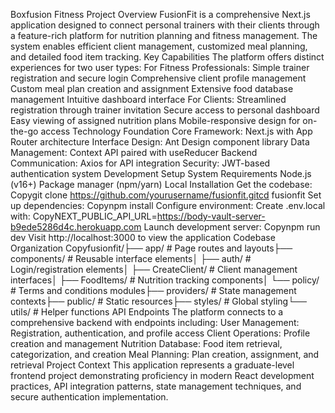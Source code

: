Boxfusion Fitness
Project Overview
FusionFit is a comprehensive Next.js application designed to connect personal trainers with their clients through a feature-rich platform for nutrition planning and fitness management. The system enables efficient client management, customized meal planning, and detailed food item tracking.
Key Capabilities
The platform offers distinct experiences for two user types:
For Fitness Professionals:
Simple trainer registration and secure login
Comprehensive client profile management
Custom meal plan creation and assignment
Extensive food database management
Intuitive dashboard interface
For Clients:
Streamlined registration through trainer invitation
Secure access to personal dashboard
Easy viewing of assigned nutrition plans
Mobile-responsive design for on-the-go access
Technology Foundation
Core Framework: Next.js with App Router architecture
Interface Design: Ant Design component library
Data Management: Context API paired with useReducer
Backend Communication: Axios for API integration
Security: JWT-based authentication system
Development Setup
System Requirements
Node.js (v16+)
Package manager (npm/yarn)
Local Installation
Get the codebase:
Copygit clone https://github.com/yourusername/fusionfit.gitcd fusionfit
Set up dependencies:
Copynpm install
Configure environment: Create .env.local with:
CopyNEXT_PUBLIC_API_URL=https://body-vault-server-b9ede5286d4c.herokuapp.com
Launch development server:
Copynpm run dev
Visit http://localhost:3000 to view the application
Codebase Organization
Copyfusionfit/├── app/                 # Page routes and layouts├── components/          # Reusable interface elements│   ├── auth/            # Login/registration elements│   ├── CreateClient/    # Client management interfaces│   ├── FoodItems/       # Nutrition tracking components│   └── policy/          # Terms and conditions modules├── providers/           # State management contexts├── public/              # Static resources├── styles/              # Global styling└── utils/               # Helper functions
API Endpoints
The platform connects to a comprehensive backend with endpoints including:
User Management: Registration, authentication, and profile access
Client Operations: Profile creation and management
Nutrition Database: Food item retrieval, categorization, and creation
Meal Planning: Plan creation, assignment, and retrieval
Project Context
This application represents a graduate-level frontend project demonstrating proficiency in modern React development practices, API integration patterns, state management techniques, and secure authentication implementation.
